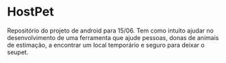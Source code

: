 # HostPet
Repositório do projeto de android para 15/06. Tem como intuito ajudar no desenvolvimento de uma ferramenta que ajude pessoas, donas de animais de estimação, a encontrar um local temporário e seguro para deixar o seupet. 
